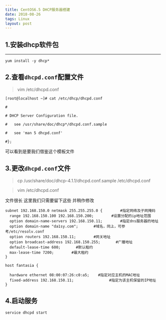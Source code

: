 ```yaml
---
title: CentOS6.5 DHCP服务器搭建
date: 2018-08-26
tags: Linux
layout: post
---
```



1.安装dhcp软件包
--------

--------

```shell
yum install -y dhcp*
```

2.查看`dhcpd.conf`配置文件
---------------------


>vim /etc/dhcpd.conf

```shell
[root@localhost ~]# cat /etc/dhcp/dhcpd.conf

#

# DHCP Server Configuration file.

#   see /usr/share/doc/dhcp*/dhcpd.conf.sample

#   see 'man 5 dhcpd.conf'

#};

```
可以看到是要我们借鉴这个模板文件


3.更改`dhcpd.conf`文件
-----------

>cp /usr/share/doc/dhcp-4.1.1/dhcpd.conf.sample /etc/dhcpd.conf

>vim /etc/dhcpd.conf

文件很长 这里我们只需要留下这些 并稍作修改

```shell
subnet 192.168.150.0 netmask 255.255.255.0 {        #指定网络及子网掩码
  range 192.168.150.100 192.168.150.200;        #设置分配的ip地址范围
  option domain-name-servers 192.168.150.11;        #指定dns服务器的地址
  option domain-name "da1sy.com";       #域名，同上，可参考/etc/resolv.conf
  option routers 192.168.150.11;        #网关地址
  option broadcast-address 192.168.150.255;       #广播地址
  default-lease-time 600;       #默认租约
  max-lease-time 7200;        #最大租约
}

host fantasia {

  hardware ethernet 08:00:07:26:c0:a5;    #指定对应主机的MAC地址
  fixed-address 192.168.150.11;                #指定为该主机保留的IP地址
}

```

4.启动服务
--------
```
service dhcpd start
```
